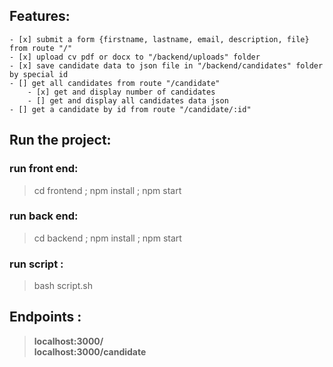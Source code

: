 
## Features:
    - [x] submit a form {firstname, lastname, email, description, file} from route "/"
    - [x] upload cv pdf or docx to "/backend/uploads" folder
    - [x] save candidate data to json file in "/backend/candidates" folder by special id
    - [] get all candidates from route "/candidate"
        - [x] get and display number of candidates
        - [] get and display all candidates data json
    - [] get a candidate by id from route "/candidate/:id"

## Run the project:
### run front end:
> cd frontend ; npm install ; npm start
### run back end:
> cd backend ; npm install ; npm start
### run script : 
> bash script.sh
## Endpoints :
>   **localhost:3000/** <br>
>   **localhost:3000/candidate**


